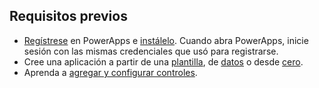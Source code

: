 ## <a name="prerequisites"></a>Requisitos previos
* [Regístrese](../signup-for-powerapps.md) en PowerApps e [instálelo](http://aka.ms/powerappsinstall). Cuando abra PowerApps, inicie sesión con las mismas credenciales que usó para registrarse.
* Cree una aplicación a partir de una [plantilla](../get-started-test-drive.md), de [datos](../get-started-create-from-data.md) o desde [cero](../get-started-create-from-blank.md).
* Aprenda a [agregar y configurar controles](../add-configure-controls.md). 


